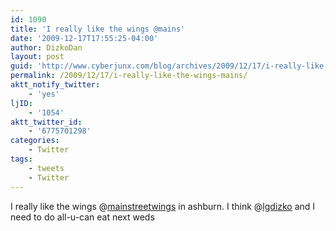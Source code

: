```yaml
---
id: 1090
title: 'I really like the wings @mains'
date: '2009-12-17T17:55:25-04:00'
author: DizkoDan
layout: post
guid: 'http://www.cyberjunx.com/blog/archives/2009/12/17/i-really-like-the-wings-mains/'
permalink: /2009/12/17/i-really-like-the-wings-mains/
aktt_notify_twitter:
    - 'yes'
ljID:
    - '1054'
aktt_twitter_id:
    - '6775701298'
categories:
    - Twitter
tags:
    - tweets
    - Twitter
---
```


I really like the wings @[mainstreetwings](http://twitter.com/mainstreetwings) in ashburn. I think @[lgdizko](http://twitter.com/lgdizko) and I need to do all-u-can eat next weds